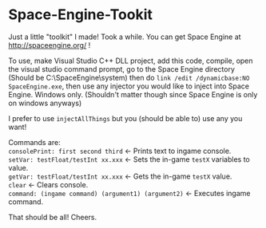 # Space-Engine-Tookit
Just a little "toolkit" I made! Took a while. You can get Space Engine at http://spaceengine.org/ !

To use, make Visual Studio C++ DLL project, add this code, compile, open the visual studio command prompt, go to the Space Engine directory (Should be C:\SpaceEngine\system\) then do `link /edit /dynamicbase:NO SpaceEngine.exe`, then use any injector you would like to inject into Space Engine. Windows only. (Shouldn't matter though since Space Engine is only on windows anyways)

I prefer to use `injectAllThings` but you (should be able to) use any you want!

Commands are:  
`consolePrint: first second third` <- Prints text to ingame console.  
`setVar: testFloat/testInt xx.xxx` <- Sets the in-game `testX` variables to value.  
`getVar: testFloat/testInt xx.xxx` <- Gets the in-game `testX` value.  
`clear` <- Clears console.  
`command: (ingame command) (argument1) (argument2)` <- Executes ingame command.  
  
That should be all! Cheers.  
